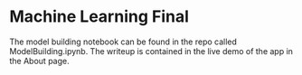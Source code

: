 # Machine Learning Final
The model building notebook can be found in the repo called ModelBuilding.ipynb. The writeup is contained in the live demo of the app in the About page. 
